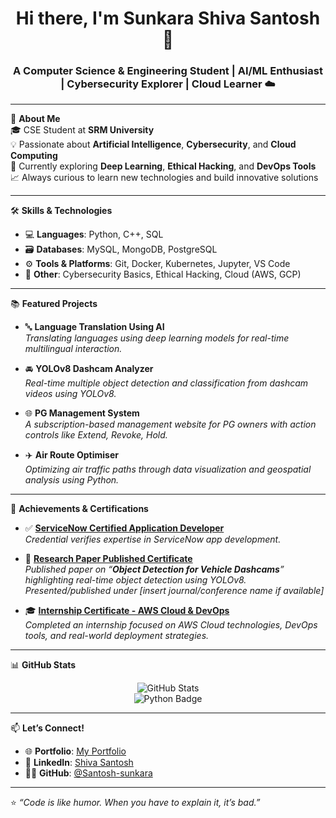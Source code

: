<h1 align="center">Hi there, I'm Sunkara Shiva Santosh 👋</h1>
<h3 align="center">A Computer Science & Engineering Student | AI/ML Enthusiast | Cybersecurity Explorer | Cloud Learner ☁️</h3>

---

🌟 **About Me**  
🎓 CSE Student at **SRM University**  
💡 Passionate about **Artificial Intelligence**, **Cybersecurity**, and **Cloud Computing**  
🚀 Currently exploring **Deep Learning**, **Ethical Hacking**, and **DevOps Tools**  
📈 Always curious to learn new technologies and build innovative solutions  

---

🛠️ **Skills & Technologies**

- 💻 **Languages**: Python, C++, SQL  
- 🗃️ **Databases**: MySQL, MongoDB, PostgreSQL  
- ⚙️ **Tools & Platforms**: Git, Docker, Kubernetes, Jupyter, VS Code  
- 🔐 **Other**: Cybersecurity Basics, Ethical Hacking, Cloud (AWS, GCP)

---

📚 **Featured Projects**

- 🔤 **Language Translation Using AI**  
  _Translating languages using deep learning models for real-time multilingual interaction._

- 🚘 **YOLOv8 Dashcam Analyzer**  
  _Real-time multiple object detection and classification from dashcam videos using YOLOv8._

- 🌐 **PG Management System**  
  _A subscription-based management website for PG owners with action controls like Extend, Revoke, Hold._

- ✈️ **Air Route Optimiser**  
  _Optimizing air traffic paths through data visualization and geospatial analysis using Python._

---


🏅 **Achievements & Certifications**

- ✅ **[ServiceNow Certified Application Developer](https://drive.google.com/file/d/1X8iHOhjLdPcIlAOHNNxDau372yMOQYhA/view?usp=sharing)**  
  *Credential verifies expertise in ServiceNow app development.*

- 📄 **[Research Paper Published Certificate](https://drive.google.com/file/d/18s9M4jGLMF3R4yCchVtRvWMiZ6NZdnUa/view?usp=sharing)**  
  *Published paper on “**Object Detection for Vehicle Dashcams**” highlighting real-time object detection using YOLOv8.*  
  *Presented/published under [insert journal/conference name if available]*

- 🎓 **[Internship Certificate - AWS Cloud & DevOps](https://drive.google.com/file/d/1MMG9FS7ZZEO0OzjSnr6wilRhIDDkNxUX/view?usp=sharing)**  
  *Completed an internship focused on AWS Cloud technologies, DevOps tools, and real-world deployment strategies.*


---

📊 **GitHub Stats**

<p align="center">
  <img src="https://github-readme-stats.vercel.app/api?username=Santosh-sunkara&show_icons=true&theme=radical" alt="GitHub Stats" />
  <br>
  <img src="https://img.shields.io/badge/Most%20Used%20Language-Python-blue?style=for-the-badge&logo=python&logoColor=white" alt="Python Badge" />
</p>

---

📫 **Let’s Connect!**

- 🌐 **Portfolio**: [My Portfolio](https://delightful-sprite-cc7809.netlify.app/)  
- 💼 **LinkedIn**: [Shiva Santosh](https://www.linkedin.com/in/shiva-santosh-2489bb25a/)  
- 🧑‍💻 **GitHub**: [@Santosh-sunkara](https://github.com/Santosh-sunkara)  

---

⭐ _“Code is like humor. When you have to explain it, it’s bad.”_ 
